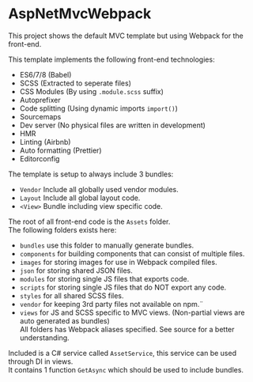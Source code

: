 # AspNetMvcWebpack

This project shows the default MVC template but using Webpack for the front-end.

This template implements the following front-end technologies:
* ES6/7/8 (Babel)
* SCSS (Extracted to seperate files)
* CSS Modules (By using ```.module.scss``` suffix)
* Autoprefixer
* Code splitting (Using dynamic imports ```import()```)
* Sourcemaps
* Dev server (No physical files are written in development)
* HMR
* Linting (Airbnb)
* Auto formatting (Prettier)
* Editorconfig

The template is setup to always include 3 bundles:
* ```Vendor``` Include all globally used vendor modules.
* ```Layout``` Include all global layout code.
* ```<View>``` Bundle including view specific code.

The root of all front-end code is the ```Assets``` folder.  
The following folders exists here:
* ```bundles``` use this folder to manually generate bundles.
* ```components``` for building components that can consist of multiple files.
* ```images``` for storing images for use in Webpack compiled files.
* ```json``` for storing shared JSON files.
* ```modules``` for storing single JS files that exports code.
* ```scripts``` for storing single JS files that do NOT export any code.
* ```styles``` for all shared SCSS files.
* ```vendor``` for keeping 3rd party files not available on npm.¨
* ```views``` for JS and SCSS specific to MVC views. (Non-partial views are auto generated as bundles)  
All folders has Webpack aliases specified. See source for a better understanding.

Included is a C# service called ```AssetService```, this service can be used through DI in views.  
It contains 1 function ```GetAsync``` which should be used to include bundles.
